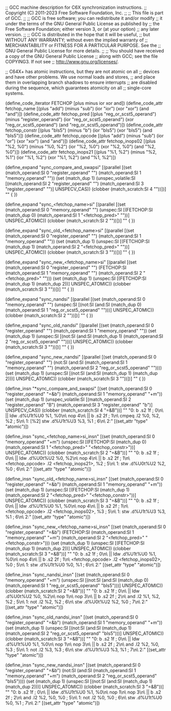 ;; GCC machine description for C6X synchronization instructions.
;; Copyright (C) 2011-2023 Free Software Foundation, Inc.
;;
;; This file is part of GCC.
;;
;; GCC is free software; you can redistribute it and/or modify
;; it under the terms of the GNU General Public License as published by
;; the Free Software Foundation; either version 3, or (at your option)
;; any later version.
;;
;; GCC is distributed in the hope that it will be useful,
;; but WITHOUT ANY WARRANTY; without even the implied warranty of
;; MERCHANTABILITY or FITNESS FOR A PARTICULAR PURPOSE.  See the
;; GNU General Public License for more details.
;;
;; You should have received a copy of the GNU General Public License
;; along with GCC; see the file COPYING3.  If not see
;; <http://www.gnu.org/licenses/>.

;; C64X+ has atomic instructions, but they are not atomic on all
;; devices and have other problems.  We use normal loads and stores,
;; and place them in overlapping branch shadows to ensure interrupts
;; are disabled during the sequence, which guarantees atomicity on all
;; single-core systems.

(define_code_iterator FETCHOP [plus minus ior xor and])
(define_code_attr fetchop_name
  [(plus "add") (minus "sub") (ior "ior") (xor "xor") (and "and")])
(define_code_attr fetchop_pred
  [(plus "reg_or_scst5_operand") (minus "register_operand")
   (ior "reg_or_scst5_operand") (xor "reg_or_scst5_operand")
   (and "reg_or_scst5_operand")])
(define_code_attr fetchop_constr
  [(plus "bIs5") (minus "b") (ior "bIs5") (xor "bIs5") (and "bIs5")])
(define_code_attr fetchop_opcode
  [(plus "add") (minus "sub") (ior "or") (xor "xor") (and "and")])
(define_code_attr fetchop_inops02
  [(plus "%2, %0") (minus "%0, %2") (ior "%2, %0") (xor "%2, %0")
   (and "%2, %0")])
(define_code_attr fetchop_inops21
  [(plus "%1, %2") (minus "%2, %1") (ior "%1, %2") (xor "%1, %2")
   (and "%1, %2")])

(define_expand "sync_compare_and_swapsi"
  [(parallel
     [(set (match_operand:SI 0 "register_operand" "")
	   (match_operand:SI 1 "memory_operand" ""))
      (set (match_dup 1)
	   (unspec_volatile:SI
	     [(match_operand:SI 2 "register_operand" "")
	      (match_operand:SI 3 "register_operand" "")]
	     UNSPECV_CAS))
      (clobber (match_scratch:SI 4 ""))])]
  ""
{
})

(define_expand "sync_<fetchop_name>si"
  [(parallel
    [(set (match_operand:SI 0 "memory_operand" "")
	  (unspec:SI
	   [(FETCHOP:SI (match_dup 0)
			(match_operand:SI 1 "<fetchop_pred>" ""))]
	   UNSPEC_ATOMIC))
     (clobber (match_scratch:SI 2 ""))])]
  ""
{
})

(define_expand "sync_old_<fetchop_name>si"
  [(parallel
    [(set (match_operand:SI 0 "register_operand" "")
	  (match_operand:SI 1 "memory_operand" ""))
     (set (match_dup 1)
	  (unspec:SI
	   [(FETCHOP:SI (match_dup 1)
			(match_operand:SI 2 "<fetchop_pred>" ""))]
	   UNSPEC_ATOMIC))
     (clobber (match_scratch:SI 3 ""))])]
  ""
{
})

(define_expand "sync_new_<fetchop_name>si"
  [(parallel
    [(set (match_operand:SI 0 "register_operand" "")
	  (FETCHOP:SI (match_operand:SI 1 "memory_operand" "")
		      (match_operand:SI 2 "<fetchop_pred>" "")))
     (set (match_dup 1)
	  (unspec:SI [(FETCHOP:SI (match_dup 1) (match_dup 2))]
		     UNSPEC_ATOMIC))
     (clobber (match_scratch:SI 3 ""))])]
  ""
{
})

(define_expand "sync_nandsi"
  [(parallel
    [(set (match_operand:SI 0 "memory_operand" "")
	  (unspec:SI
	   [(not:SI (and:SI (match_dup 0)
			    (match_operand:SI 1 "reg_or_scst5_operand" "")))]
	   UNSPEC_ATOMIC))
     (clobber (match_scratch:SI 2 ""))])]
  ""
{
})

(define_expand "sync_old_nandsi"
  [(parallel
    [(set (match_operand:SI 0 "register_operand" "")
	  (match_operand:SI 1 "memory_operand" ""))
     (set (match_dup 1)
	  (unspec:SI
	   [(not:SI (and:SI (match_dup 1)
		    (match_operand:SI 2 "reg_or_scst5_operand" "")))]
	   UNSPEC_ATOMIC))
     (clobber (match_scratch:SI 3 ""))])]
  ""
{
})

(define_expand "sync_new_nandsi"
  [(parallel
    [(set (match_operand:SI 0 "register_operand" "")
	  (not:SI (and:SI (match_operand:SI 1 "memory_operand" "")
			  (match_operand:SI 2 "reg_or_scst5_operand" ""))))
     (set (match_dup 1)
	  (unspec:SI [(not:SI (and:SI (match_dup 1) (match_dup 2)))]
		     UNSPEC_ATOMIC))
     (clobber (match_scratch:SI 3 ""))])]
  ""
{
})

(define_insn "*sync_compare_and_swapsi"
  [(set (match_operand:SI 0 "register_operand" "=&b")
	(match_operand:SI 1 "memory_operand" "+m"))
   (set (match_dup 1)
	(unspec_volatile:SI
	  [(match_operand:SI 2 "register_operand" "B")
	   (match_operand:SI 3 "register_operand" "b")]
	  UNSPECV_CAS))
   (clobber (match_scratch:SI 4 "=&B"))]
  ""
  "0: b .s2 1f ; 0\n\\
   || ldw .d%U1t%U0 %1, %0\n\\
   nop 4\n\\
|| b .s2 2f ; 1\n\\
   cmpeq .l2 %0, %2, %2 ; 5\n\\
1: [%2] stw .d%U1t%U3 %3, %1 ; 6\n\\
2:"
  [(set_attr "type" "atomic")])

(define_insn "sync_<fetchop_name>si_insn"
  [(set (match_operand:SI 0 "memory_operand" "+m")
	(unspec:SI
	  [(FETCHOP:SI (match_dup 0)
	     (match_operand:SI 1 "<fetchop_pred>" "<fetchop_constr>"))]
	  UNSPEC_ATOMIC))
   (clobber (match_scratch:SI 2 "=&B"))]
  ""
  "0: b .s2 1f ; 0\n\\
|| ldw .d%U0t%U2 %0, %2\n\\
   nop 4\n\\
|| b .s2 2f ; 1\n\\
   <fetchop_opcode> .l2 <fetchop_inops21>, %2 ; 5\n\\
1: stw .d%U0t%U2 %2, %0 ; 6\n\\
2:"
  [(set_attr "type" "atomic")])

(define_insn "sync_old_<fetchop_name>si_insn"
  [(set (match_operand:SI 0 "register_operand" "=&b")
	(match_operand:SI 1 "memory_operand" "+m"))
   (set (match_dup 1)
	(unspec:SI
	  [(FETCHOP:SI (match_dup 1)
	     (match_operand:SI 2 "<fetchop_pred>" "<fetchop_constr>"))]
	  UNSPEC_ATOMIC))
   (clobber (match_scratch:SI 3 "=&B"))]
  ""
  "0: b .s2 1f ; 0\n\\
|| ldw .d%U1t%U0 %1, %0\n\\
   nop 4\n\\
|| b .s2 2f ; 1\n\\
   <fetchop_opcode> .l2 <fetchop_inops02>, %3 ; 5\n\\
1: stw .d%U1t%U3 %3, %1 ; 6\n\\
2:"
  [(set_attr "type" "atomic")])

(define_insn "sync_new_<fetchop_name>si_insn"
  [(set (match_operand:SI 0 "register_operand" "=&b")
	(FETCHOP:SI (match_operand:SI 1 "memory_operand" "+m")
	   (match_operand:SI 2 "<fetchop_pred>" "<fetchop_constr>")))
   (set (match_dup 1)
	(unspec:SI
	  [(FETCHOP:SI (match_dup 1)
		       (match_dup 2))]
	  UNSPEC_ATOMIC))
   (clobber (match_scratch:SI 3 "=&B"))]
  ""
  "0: b .s2 1f ; 0\n\\
|| ldw .d%U1t%U0 %1, %0\n\\
   nop 4\n\\
|| b .s2 2f ; 1\n\\
   <fetchop_opcode> .l2 <fetchop_inops02>, %0 ; 5\n\\
1: stw .d%U1t%U0 %0, %1 ; 6\n\\
2:"
  [(set_attr "type" "atomic")])

(define_insn "sync_nandsi_insn"
  [(set (match_operand:SI 0 "memory_operand" "+m")
	(unspec:SI
	  [(not:SI (and:SI (match_dup 0)
			   (match_operand:SI 1 "reg_or_scst5_operand" "bIs5")))]
	  UNSPEC_ATOMIC))
   (clobber (match_scratch:SI 2 "=&B"))]
  ""
  "0: b .s2 1f ; 0\n\\
|| ldw .d%U0t%U2 %0, %2\n\\
   nop 1\n\\
   nop 3\n\\
|| b .s2 2f ; 2\n\\
   and .l2 %1, %2, %2 ; 5\n\\
1: not .l2 %2, %2 ; 6\n\\
   stw .d%U0t%U2 %2, %0 ; 7\n\\
2:"
  [(set_attr "type" "atomic")])

(define_insn "sync_old_nandsi_insn"
  [(set (match_operand:SI 0 "register_operand" "=&b")
	(match_operand:SI 1 "memory_operand" "+m"))
   (set (match_dup 1)
	(unspec:SI
	  [(not:SI (and:SI (match_dup 1)
			   (match_operand:SI 2 "reg_or_scst5_operand" "bIs5")))]
	  UNSPEC_ATOMIC))
   (clobber (match_scratch:SI 3 "=&B"))]
  ""
  "0: b .s2 1f ; 0\n\\
|| ldw .d%U1t%U0 %1, %0\n\\
   nop 1\n\\
   nop 3\n\\
|| b .s2 2f ; 2\n\\
   and .l2 %2, %0, %3 ; 5\n\\
1: not .l2 %3, %3 ; 6\n\\
   stw .d%U1t%U3 %3, %1 ; 7\n\\
2:"
  [(set_attr "type" "atomic")])

(define_insn "sync_new_nandsi_insn"
  [(set (match_operand:SI 0 "register_operand" "=&b")
	(not:SI (and:SI (match_operand:SI 1 "memory_operand" "+m")
			(match_operand:SI 2 "reg_or_scst5_operand" "bIs5"))))
   (set (match_dup 1)
	(unspec:SI
	  [(not:SI (and:SI (match_dup 1) (match_dup 2)))]
	  UNSPEC_ATOMIC))
   (clobber (match_scratch:SI 3 "=&B"))]
  ""
  "0: b .s2 1f ; 0\n\\
|| ldw .d%U1t%U0 %1, %0\n\\
   nop 1\n\\
   nop 3\n\\
|| b .s2 2f ; 2\n\\
   and .l2 %2, %0, %0 ; 5\n\\
1: not .l2 %0, %0 ; 6\n\\
   stw .d%U1t%U0 %0, %1 ; 7\n\\
2:"
  [(set_attr "type" "atomic")])
